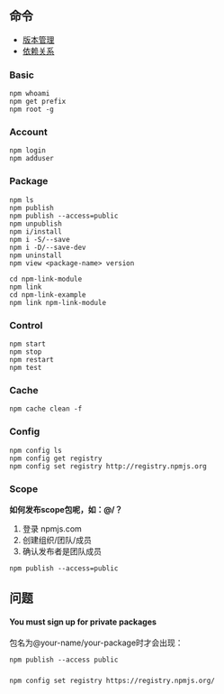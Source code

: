 ## 命令

* [版本管理](./VERSION.md)
* [依赖关系](./DEPEND.md)

### Basic

```
npm whoami
npm get prefix
npm root -g 
```

### Account

```
npm login
npm adduser
```

### Package

```
npm ls
npm publish
npm publish --access=public
npm unpublish
npm i/install
npm i -S/--save
npm i -D/--save-dev
npm uninstall
npm view <package-name> version

cd npm-link-module
npm link
cd npm-link-example
npm link npm-link-module
```


### Control

```
npm start
npm stop
npm restart
npm test
```

### Cache

```
npm cache clean -f
```

### Config

```
npm config ls
npm config get registry
npm config set registry http://registry.npmjs.org 
```

### Scope

**如何发布scope包呢，如：@<org-name>/<package-name>？**

1. 登录 npmjs.com
2. 创建组织/团队/成员
3. 确认发布者是团队成员
```
npm publish --access=public
```

## 问题

#### You must sign up for private packages

包名为@your-name/your-package时才会出现：

```
npm publish --access public
```
### 

```
npm config set registry https://registry.npmjs.org/
```
